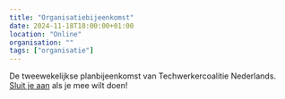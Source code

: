```yaml
---
title: "Organisatiebijeenkomst"
date: 2024-11-18T18:00:00+01:00
location: "Online"
organisation: ""
tags: ["organisatie"]
---
```


De tweewekelijkse planbijeenkomst van Techwerkercoalitie Nederlands. [Sluit je aan](join) als je mee wilt doen!
